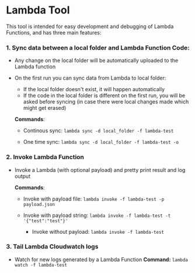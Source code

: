# Lambda Tool

This tool is intended for easy development and debugging of Lambda Functions, and has three main features:

### 1. Sync data between a local folder and Lambda Function Code:
- Any change on the local folder will be automatically uploaded to the Lambda function
- On the first run you can sync data from Lambda to local folder:
	- If the local folder doesn't exist, it will happen automatically
	- If the code in the local folder is different on the first run, you will be asked before syncing (in case there were local changes made which might get erased)

	**Commands**:
  
	- Continous sync: `lambda sync -d local_folder -f lambda-test`
  
	- One time sync: `lambda sync -d local_folder -f lambda-test -o`

### 2. Invoke Lambda Function
- Invoke a Lambda (with optional payload) and pretty print result and log output

	**Commands**:
  
	- Invoke with payload file: `lambda invoke -f lambda-test -p payload.json`
  
  - Invoke with payload string: `lambda invoke -f lambda-test -t '{"test":"test"}'`
  
	- Invoke without payload: `lambda invoke -f lambda-test`

### 3. Tail Lambda Cloudwatch logs
- Watch for new logs generated by a Lambda Function
	**Command:** `lambda watch -f lambda-test`


